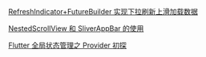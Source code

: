 [RefreshIndicator+FutureBuilder 实现下拉刷新上滑加载数据](https://juejin.im/post/5d6b26755188255d3d29acea)

[NestedScrollView 和 SliverAppBar 的使用](https://juejin.im/post/5d71091a6fb9a06af824fbad)

[Flutter 全局状态管理之 Provider 初探](https://juejin.im/post/5d8f324ee51d45781e0f5dca)